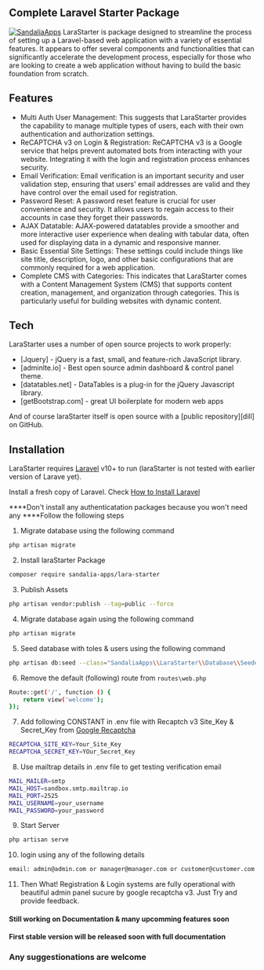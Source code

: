 ## Complete Laravel Starter Package

[![SandaliaApps](https://avatars.githubusercontent.com/u/142171757?s=48&v=4)](https://sandalia.com.bd/apps)
LaraStarter is package designed to streamline the process of setting up a Laravel-based web application with a variety of essential features. It appears to offer several components and functionalities that can significantly accelerate the development process, especially for those who are looking to create a web application without having to build the basic foundation from scratch.


## Features

- Multi Auth User Management: This suggests that LaraStarter provides the capability to manage multiple types of users, each with their own authentication and authorization settings.
- ReCAPTCHA v3 on Login & Registration: ReCAPTCHA v3 is a Google service that helps prevent automated bots from interacting with your website. Integrating it with the login and registration process enhances security.
- Email Verification: Email verification is an important security and user validation step, ensuring that users' email addresses are valid and they have control over the email used for registration.
- Password Reset: A password reset feature is crucial for user convenience and security. It allows users to regain access to their accounts in case they forget their passwords.
- AJAX Datatable: AJAX-powered datatables provide a smoother and more interactive user experience when dealing with tabular data, often used for displaying data in a dynamic and responsive manner.
- Basic Essential Site Settings: These settings could include things like site title, description, logo, and other basic configurations that are commonly required for a web application.
- Complete CMS with Categories: This indicates that LaraStarter comes with a Content Management System (CMS) that supports content creation, management, and organization through categories. This is particularly useful for building websites with dynamic content.

## Tech

LaraStarter uses a number of open source projects to work properly:

- [Jquery] - jQuery is a fast, small, and feature-rich JavaScript library.
- [adminlte.io] - Best open source admin dashboard & control panel theme.
- [datatables.net] - DataTables is a plug-in for the jQuery Javascript library.
- [getBootstrap.com] - great UI boilerplate for modern web apps

And of course laraStarter itself is open source with a [public repository][dill]
 on GitHub.

## Installation

LaraStarter requires [Laravel](https://laravel.com/) v10+ to run (laraStarter is not tested with earlier version of Larave yet).

Install a fresh copy of Laravel. Check  [How to Install Laravel](https://laravel.com/docs/10.x#your-first-laravel-project)

****Don't install any authenticatation packages because you won't need any
****Follow the following steps
1. Migrate database using the following command
```sh
php artisan migrate
```
2. Install laraStarter Package
```sh
composer require sandalia-apps/lara-starter
```
3. Publish Assets
```sh
php artisan vendor:publish --tag=public --force
```
4. Migrate database again using the following command
```sh
php artisan migrate
```
5. Seed database with toles & users using the following command
```sh
php artisan db:seed --class="SandaliaApps\\LaraStarter\\Database\\Seeders\\DatabaseSeeder"
```
6. Remove the default (following) route from `routes\web.php` 
```sh
Route::get('/', function () {
    return view('welcome');
});
```
7. Add following CONSTANT in .env file with Recaptch v3 Site_Key & Secret_Key from [Google Recaptcha](https://www.google.com/recaptcha/about/) 
```sh
RECAPTCHA_SITE_KEY=Your_Site_Key
RECAPTCHA_SECRET_KEY=YOur_Secret_Key
```
8. Use mailtrap details in .env file to get testing verification email
```sh
MAIL_MAILER=smtp
MAIL_HOST=sandbox.smtp.mailtrap.io
MAIL_PORT=2525
MAIL_USERNAME=your_username
MAIL_PASSWORD=your_password
```
9. Start Server
```sh
php artisan serve
```
10. login using any of the following details
```sh
email: admin@admin.com or manager@manager.com or customer@customer.com using password: password
```
11. Then What! Registration & Login systems are fully operational with beautiful admin panel sucure by google recaptcha v3. Just Try and provide feedback. 
#### Still working on Documentation & many upcomming features soon
#### First stable version will be released soon with full documentation
### Any suggestionations are welcome